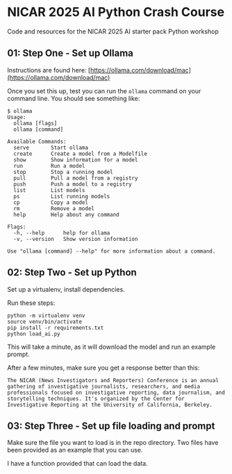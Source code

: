 # NICAR 2025 AI Python Crash Course

Code and resources for the NICAR 2025 AI starter pack Python workshop

## 01: Step One - Set up Ollama

Instructions are found here: [https://ollama.com/download/mac](https://ollama.com/download/mac)

Once you set this up, test you can run the `ollama` command on your command line. You should see something like:

```
$ ollama
Usage:
  ollama [flags]
  ollama [command]

Available Commands:
  serve       Start ollama
  create      Create a model from a Modelfile
  show        Show information for a model
  run         Run a model
  stop        Stop a running model
  pull        Pull a model from a registry
  push        Push a model to a registry
  list        List models
  ps          List running models
  cp          Copy a model
  rm          Remove a model
  help        Help about any command

Flags:
  -h, --help      help for ollama
  -v, --version   Show version information

Use "ollama [command] --help" for more information about a command.
```

## 02: Step Two - Set up Python

Set up a virtualenv, install dependencies.

Run these steps:

```
python -m virtualenv venv
source venv/bin/activate
pip install -r requirements.txt
python load_ai.py
```

This will take a minute, as it will download the model and run an example prompt.

After a few minutes, make sure you get a response better than this:

```
The NICAR (News Investigators and Reporters) Conference is an annual gathering of investigative journalists, researchers, and media professionals focused on investigative reporting, data journalism, and storytelling techniques. It's organized by the Center for Investigative Reporting at the University of California, Berkeley.
```

## 03: Step Three - Set up file loading and prompt

Make sure the file you want to load is in the repo directory. Two files have been provided as an example that you can use.

I have a function provided that can load the data.
